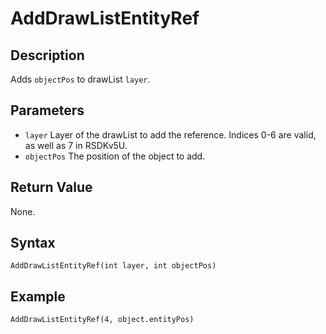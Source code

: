 # AddDrawListEntityRef

## Description
Adds `objectPos` to drawList `layer`.

## Parameters
- `layer`
Layer of the drawList to add the reference. Indices 0-6 are valid, as well as 7 in RSDKv5U.
- `objectPos`
The position of the object to add.

## Return Value
None.

## Syntax
```
AddDrawListEntityRef(int layer, int objectPos)
```

## Example
```
AddDrawListEntityRef(4, object.entityPos)
```